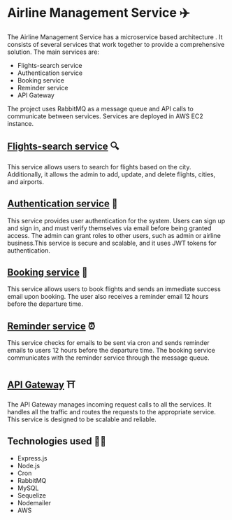 # Airline Management Service :airplane:
The Airline Management Service has a microservice based architecture . It consists of several services that work together to provide a comprehensive solution. The main services are:

- Flights-search service
- Authentication service
- Booking service
- Reminder service
- API Gateway

The project uses RabbitMQ as a message queue and API calls to communicate between services. Services are deployed in AWS EC2 instance. 

## **[Flights-search service](https://github.com/Sauvic016/FlightsAndSearchService)** :mag:

This service allows users to search for flights based on the city. Additionally, it allows the admin to add, update, and delete flights, cities, and airports.

## **[Authentication service](https://github.com/Sauvic016/AuthService)** :closed_lock_with_key:

This service provides user authentication for the system. Users can sign up and sign in, and must verify themselves via email before being granted access. The admin can grant roles to other users, such as admin or airline business.This service is secure and scalable, and it uses JWT tokens for authentication.

## **[Booking service](https://github.com/Sauvic016/AirticketBookingService)** :calendar:

This service allows users to book flights and sends an immediate success email upon booking. The user also receives a reminder email 12 hours before the departure time.

## **[Reminder service](https://github.com/Sauvic016/ReminderService)** :alarm_clock:

This service checks for emails to be sent via cron and sends reminder emails to users 12 hours before the departure time. The booking service communicates with the reminder service through the message queue.

## **[API Gateway](https://github.com/Sauvic016/API_Gateway)**  ⛩️

The API Gateway manages incoming request calls to all the services. It handles all the traffic and routes the requests to the appropriate service. This service is designed to be scalable and reliable.

## **Technologies used** 👨‍💻

- Express.js
- Node.js
- Cron
- RabbitMQ
- MySQL
- Sequelize
- Nodemailer
- AWS
